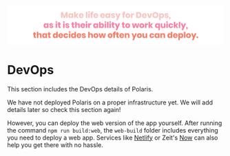 ![devops-quote]

# DevOps
This section includes the DevOps details of Polaris.

We have not deployed Polaris on a proper infrastructure yet. We will add details later so check this section again!

However, you can deploy the web version of the app yourself. After running the command `npm run build:web`, the `web-build` folder includes everything you need to deploy a web app. Services like [Netlify] or Zeit's [Now] can also help you get there with no hassle.

<!-- Images -->

[devops-quote]: ../img/devops-quote.svg

<!-- External Links -->

[netlify]: https://www.netlify.com/
[now]: https://zeit.co/now
